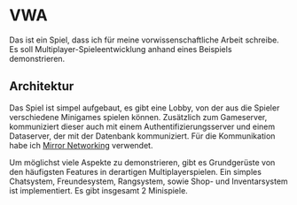 # VWA
Das ist ein Spiel, dass ich für meine vorwissenschaftliche Arbeit schreibe. Es soll Multiplayer-Spieleentwicklung anhand eines Beispiels demonstrieren.

## Architektur
Das Spiel ist simpel aufgebaut, es gibt eine Lobby, von der aus die Spieler verschiedene Minigames spielen können. Zusätzlich zum Gameserver, kommuniziert dieser auch mit einem Authentifizierungsserver und einem Dataserver, der mit der Datenbank kommuniziert.
Für die Kommunikation habe ich [Mirror Networking](https://mirror-networking.com/) verwendet.

Um möglichst viele Aspekte zu demonstrieren, gibt es Grundgerüste von den häufigsten Features in derartigen Multiplayerspielen. Ein simples Chatsystem, Freundesystem, Rangsystem, sowie Shop- und Inventarsystem ist implementiert. Es gibt insgesamt 2 Minispiele.
